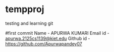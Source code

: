 # tempproj
testing and learning git

#first commit
Name - APURWA KUMARI 
Email id - apurwa.2125cs1139@kiet.edu
Github id -https://github.com/Apurwapandey07